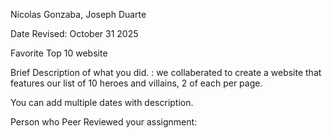 Nicolas Gonzaba, Joseph Duarte

Date Revised: October 31 2025 

Favorite Top 10 website 

Brief Description of what you did. : we collaberated to create a website that features our list of 10 heroes and villains, 2 of each per page.

You can add multiple dates with description.

Person who Peer Reviewed your assignment:
